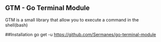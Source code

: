 ## GTM - Go Terminal Module
GTM is a small library that allow you to execute a command in the shell(bash)

##Installation
go get -u https://github.com/Sermanes/go-terminal-module